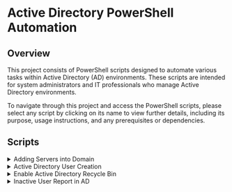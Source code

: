 # Active Directory PowerShell Automation

## Overview

This project consists of PowerShell scripts designed to automate various tasks within Active Directory (AD) environments. These scripts are intended for system administrators and IT professionals who manage Active Directory environments.

To navigate through this project and access the PowerShell scripts, please select any script by clicking on its name to view further details, including its purpose, usage instructions, and any prerequisites or dependencies.

## Scripts

<details>
<summary>Adding Servers into Domain</summary>

[Link to Adding Servers into Domain script](https://github.com/DimitryZH/active-directory-powershell-automation/blob/main/Adding_Servers_into_Domain.ps1)

### Prerequisites

- Windows PowerShell 5.1 or higher.
- Active Directory module for Windows PowerShell.
- Remote Server Administration Tools (RSAT) for Windows installed on the local system.
- Administrative privileges on the local system.

### Features

- Automates the process of joining servers to a domain.
- Configures the primary DNS IP address on the network adapter.

### Usage

1. Update the script with your domain details and DNS IP address.
2. Run the script with administrative privileges.

</details>

<details>
<summary>Active Directory User Creation</summary>

[Link to Active Directory User Creation script](https://github.com/DimitryZH/active-directory-powershell-automation/blob/main/Active_Directory_User_Creation.ps1)

### Prerequisites

- Windows PowerShell 5.1 or higher.
- Active Directory module for Windows PowerShell.
- SMTP server access for sending email notifications.
- Administrative privileges on the local system.

### Features

- Facilitates the creation of new user accounts in Active Directory.
- Sets a temporary password for new accounts.
- Sends email confirmations for newly created accounts.

### Usage

1. Update the script with your domain controller, mail server details, and any placeholders marked with "YOUR\_".
2. Run the script with administrative privileges.

</details>
<details>
<summary>Enable Active Directory Recycle Bin</summary>

[Link to Enable Active Directory Recycle Bin script](https://github.com/DimitryZH/active-directory-powershell-automation/blob/main/Enable_Active_Directory_Recylcebin.ps1)

### Prerequisites

- Windows PowerShell 5.1 or higher.
- Active Directory module for Windows PowerShell.
- Administrative privileges on the local system.
- The forest functional level must be Windows Server 2008 R2 or higher.

### Features

- Enables the Active Directory Recycle Bin feature.
- Allows for the recovery of deleted Active Directory objects.

### Usage

1. Run the script with administrative privileges.
2. No additional input is required; the script checks and enables the AD Recycle Bin feature if it is not already enabled.

</details>

<details>
<summary>Inactive User Report in AD</summary>

<<<<<<< HEAD
[Link to Inactive User Report in AD script](https://github.com/DimitryZH/active-directory-powershell-automation/blob/main/Inactive_User_Report_in_AD.ps1)
=======
[Link to Active Directory User Recovery script](https://github.com/DimitryZH/active-directory-powershell-automation/blob/main/Active_Direcory_User_Recovery.ps1)
>>>>>>> 1f21985bcb0791a6a20b7ddb324ca1138e351e03

### Prerequisites

- Windows PowerShell 5.1 or higher.
- Active Directory module for Windows PowerShell.
- Administrative privileges on the local system.

### Features

- Generates a report of inactive user accounts in Active Directory.
- Allows administrators to identify accounts that have not been used within a specified period.

### Usage

1. Update the script with the desired threshold for inactivity (e.g., 90 days).
2. Run the script with administrative privileges.
3. The script will output a report listing all user accounts that have been inactive for longer than the specified period.

</details>
